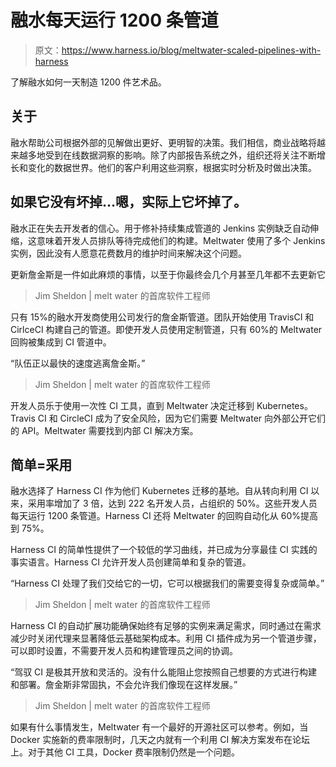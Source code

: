 # 融水每天运行 1200 条管道

> 原文：<https://www.harness.io/blog/meltwater-scaled-pipelines-with-harness>

了解融水如何一天制造 1200 件艺术品。

## **关于**

融水帮助公司根据外部的见解做出更好、更明智的决策。我们相信，商业战略将越来越多地受到在线数据洞察的影响。除了内部报告系统之外，组织还将关注不断增长和变化的数据世界。他们的客户利用这些洞察，根据实时分析及时做出决策。

## 如果它没有坏掉…嗯，实际上它坏掉了。

融水正在失去开发者的信心。用于修补持续集成管道的 Jenkins 实例缺乏自动伸缩，这意味着开发人员排队等待完成他们的构建。Meltwater 使用了多个 Jenkins 实例，因此没有人愿意花费数月的维护时间来解决这个问题。

更新詹金斯是一件如此麻烦的事情，以至于你最终会几个月甚至几年都不去更新它

> Jim Sheldon | melt water 的首席软件工程师

只有 15%的融水开发商使用公司发行的詹金斯管道。团队开始使用 TravisCI 和 CirlceCI 构建自己的管道。即使开发人员使用定制管道，只有 60%的 Meltwater 回购被集成到 CI 管道中。

“队伍正以最快的速度逃离詹金斯。”

> Jim Sheldon | melt water 的首席软件工程师

开发人员乐于使用一次性 CI 工具，直到 Meltwater 决定迁移到 Kubernetes。Travis CI 和 CircleCI 成为了安全风险，因为它们需要 Meltwater 向外部公开它们的 API。Meltwater 需要找到内部 CI 解决方案。

## **简单=采用**

融水选择了 Harness CI 作为他们 Kubernetes 迁移的基地。自从转向利用 CI 以来，采用率增加了 3 倍，达到 222 名开发人员，占组织的 50%。这些开发人员每天运行 1200 条管道。Harness CI 还将 Meltwater 的回购自动化从 60%提高到 75%。

Harness CI 的简单性提供了一个较低的学习曲线，并已成为分享最佳 CI 实践的事实语言。Harness CI 允许开发人员创建简单和复杂的管道。

“Harness CI 处理了我们交给它的一切，它可以根据我们的需要变得复杂或简单。”

> Jim Sheldon | melt water 的首席软件工程师

Harness CI 的自动扩展功能确保始终有足够的实例来满足需求，同时通过在需求减少时关闭代理来显著降低云基础架构成本。利用 CI 插件成为另一个管道步骤，可以即时设置，不需要开发人员和构建管理员之间的协调。

“驾驭 CI 是极其开放和灵活的。没有什么能阻止您按照自己想要的方式进行构建和部署。詹金斯非常固执，不会允许我们像现在这样发展。”

> Jim Sheldon | melt water 的首席软件工程师

如果有什么事情发生，Meltwater 有一个最好的开源社区可以参考。例如，当 Docker 实施新的费率限制时，几天之内就有一个利用 CI 解决方案发布在论坛上。对于其他 CI 工具，Docker 费率限制仍然是一个问题。